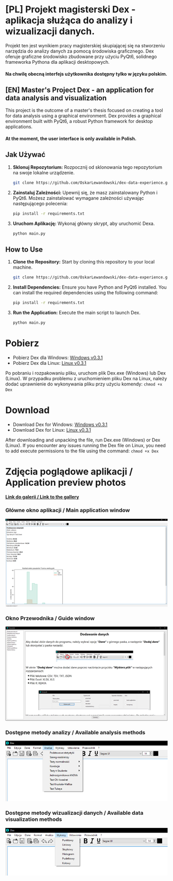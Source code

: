 # [PL] Projekt magisterski Dex - aplikacja służąca do analizy i wizualizacji danych.
Projekt ten jest wynikiem pracy magisterskiej skupiającej się na stworzeniu narzędzia do analizy danych za pomocą środowiska graficznego. Dex oferuje graficzne środowisko zbudowane przy użyciu PyQt6, solidnego frameworka Pythona dla aplikacji desktopowych.
#### Na chwilę obecną interfejs użytkownika dostępny tylko w języku polskim.

## [EN] Master's Project Dex - an application for data analysis and visualization
This project is the outcome of a master's thesis focused on creating a tool for data analysis using a graphical environment. Dex provides a graphical environment built with PyQt6, a robust Python framework for desktop applications.
#### At the moment, the user interface is only available in Polish.

## Jak Używać

1. **Sklonuj Repozytorium:** Rozpocznij od sklonowania tego repozytorium na swoje lokalne urządzenie.

    ```bash
    git clone https://github.com/OskarLewandowski/dex-data-experience.git
    ```

2. **Zainstaluj Zależności:** Upewnij się, że masz zainstalowany Python i PyQt6. Możesz zainstalować wymagane zależności używając następującego polecenia:

    ```bash
    pip install -r requirements.txt
    ```

3. **Uruchom Aplikację:** Wykonaj główny skrypt, aby uruchomić Dexa.

    ```bash
    python main.py
    ```
    
## How to Use

1. **Clone the Repository:** Start by cloning this repository to your local machine.

    ```bash
    git clone https://github.com/OskarLewandowski/dex-data-experience.git
    ```

2. **Install Dependencies:** Ensure you have Python and PyQt6 installed. You can install the required dependencies using
   the following command:

    ```bash
    pip install -r requirements.txt
    ```

3. **Run the Application:** Execute the main script to launch Dex.

    ```bash
    python main.py
    ```

# Pobierz
- Pobierz Dex dla Windows: [Windows v0.3.1](https://github.com/OskarLewandowski/dex-data-experience/releases/download/v0.3.1/Dex-Windows-v0.3.1.zip)
- Pobierz Dex dla Linux: [Linux v0.3.1](https://github.com/OskarLewandowski/dex-data-experience/releases/download/v0.3.1/Dex-Linux-v0.3.1.tar.gz)

Po pobraniu i rozpakowaniu pliku, uruchom plik Dex.exe (Windows) lub Dex (Linux).
W przypadku problemu z uruchomieniem pliku Dex na Linux, należy dodać uprawnienie do wykonywania pliku przy użyciu komendy: ``` chmod +x Dex ```

# Download
- Download Dex for Windows: [Windows v0.3.1](https://github.com/OskarLewandowski/dex-data-experience/releases/download/v0.3.1/Dex-Windows-v0.3.1.zip)
- Download Dex for Linux: [Linux v0.3.1](https://github.com/OskarLewandowski/dex-data-experience/releases/download/v0.3.1/Dex-Linux-v0.3.1.tar.gz)

After downloading and unpacking the file, run Dex.exe (Windows) or Dex (Linux). 
If you encounter any issues running the Dex file on Linux, you need to add execute permissions to the file using the command: ```chmod +x Dex ```

# Zdjęcia poglądowe aplikacji / Application preview photos
#### [Link do galerii / Link to the gallery](https://github.com/OskarLewandowski/ImageLibrary/tree/master/ImageLibrary/Dex_images)

### Główne okno aplikacji / Main application window
![image_main_window](https://github.com/OskarLewandowski/ImageLibrary/blob/master/ImageLibrary/Dex_images/Screenshot_7.png)

### Okno Przewodnika / Guide window
![image_guide_window](https://github.com/OskarLewandowski/ImageLibrary/blob/master/ImageLibrary/Dex_images/Screenshot_6.png)

### Dostępne metody analizy /  Available analysis methods
![image_analysis_methods](https://github.com/OskarLewandowski/ImageLibrary/blob/master/ImageLibrary/Dex_images/Screenshot_1.png)

### Dostępne metody wizualizacji danych / Available data visualization methods
![image_visualization_methods](https://github.com/OskarLewandowski/ImageLibrary/blob/master/ImageLibrary/Dex_images/Screenshot_2.png)
